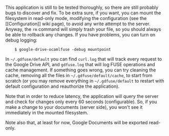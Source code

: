 This application is still to be tested thoroughly, so there are still probably bugs to discover and fix. To be extra sure, if you want, you can mount the filesystem in read-only mode, modifying the configuration (see the [[Configuration]] wiki page), to avoid any write attempt to the server. Anyway, the `rm` command will simply trash your file, so you should always be able to rollback any changes. If you have problems, you can turn on debug logging:

        $ google-drive-ocamlfuse -debug mountpoint

In `~/.gdfuse/default` you can find `curl.log` that will track every request to the Google Drive API, and `gdfuse.log` that will log FUSE operations and cache management. If something goes wrong, you can try cleaning the cache, removing all the files in `~/.gdfuse/default/cache`, to start from scratch (or
you may remove everything in `~/.gdfuse/default` to restart with default configuration and reauthorize the application).

Note that in order to reduce latency, the application will query the server and check for changes only every 60 seconds (configurable). So, if you make a change to your documents (server side), you won't see it immediately in the mounted filesystem.

Note also that, at least for now, Google Documents will be exported read-only.